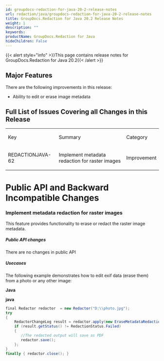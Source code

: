 ```yaml
---
id: groupdocs-redaction-for-java-20-2-release-notes
url: redaction/java/groupdocs-redaction-for-java-20-2-release-notes
title: GroupDocs.Redaction for Java 20.2 Release Notes
weight: 1
description: ""
keywords: 
productName: GroupDocs.Redaction for Java
hideChildren: False
---
```

{{< alert style="info" >}}This page contains release notes for GroupDocs.Redaction for Java 20.2{{< /alert >}}

## Major Features

There are the following improvements in this release:

*   Ability to edit or erase image metadata  
    

## Full List of Issues Covering all Changes in this Release

<table class="confluenceTable"><tbody><tr><td class="confluenceTd"><p>Key</p></td><td class="confluenceTd"><p>Summary</p></td><td class="confluenceTd"><p>Category</p></td></tr><tr><td class="confluenceTd"><p>REDACTIONJAVA-62</p></td><td class="confluenceTd"><p>Implement metadata redaction for raster images</p></td><td class="confluenceTd"><p><span>Improvement</span></p></td></tr></tbody></table>

# Public API and Backward Incompatible Changes

### Implement metadata redaction for raster images

This feature provides functionality to erase or redact the raster image metadata.

##### Public API changes

There are no changes in public API

##### Usecases

The following example demonstrates how to edit exif data (erase them) from a photo or any other image:

**Java**

**java**

```csharp
final Redactor redactor  = new Redactor("D:\\photo.jpg");
try
{
    RedactorChangeLog result = redactor.apply(new EraseMetadataRedaction(MetadataFilters.All));
    if (result.getStatus() != RedactionStatus.Failed)
    {
       //The redacted output will save as PDF
       redactor.save();
    };
}
finally { redactor.close(); }
```
